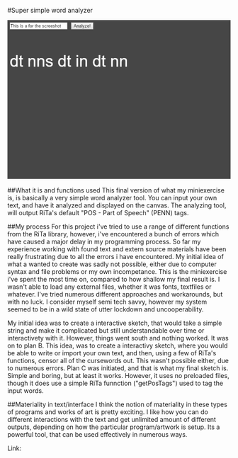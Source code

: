 #Super simple word analyzer

![ScreenShot](Screenshot.PNG)

##What it is and functions used
This final version of what my miniexercise is, is basically a very simple word analyzer tool. You can input your own text, and have it analyzed and displayed on the canvas. The analyzing tool, will output RiTa's default "POS - Part of Speech" (PENN) tags.

##My process
For this project i've tried to use a range of different functions from the RiTa library, however, i've encountered a bunch of errors which have caused a major delay in my programming process.
So far my experience working with found text and extern source materials have been really frustrating due to all the errors i have encountered. My initial idea of what a wanted to create was sadly not possible, either due to computer syntax and file problems or my own incompetance. This is the miniexercise i've spent the most time on, compared to how shallow my final result is. I wasn't able to load any external files, whether it was fonts, textfiles or whatever. I've tried numerous different approaches and workarounds, but with no luck. I consider myself semi tech savvy, however my system seemed to be in a wild state of utter lockdown and uncooperability. 

My initial idea was to create a interactive sketch, that would take a simple string and make it complicated but still understandable over time or interactivety with it. However, things went south and nothing worked. It was on to plan B. This idea, was to create a interactivy sketch, where you would be able to write or import your own text, and then, using a few of RiTa's functions, censor all of the cursewords out. This wasn't possible either, due to numerous errors. Plan C was initiated, and that is what my final sketch is. Simple and boring, but at least it works. However, it uses no preloaded files, though it does use a simple RiTa funnction ("getPosTags") used to tag the input words.

##Materiality in text/interface
I think the notion of materiality in these types of programs and works of art is pretty exciting. I like how you can do different interactions with the text and get unlimited amount of different outputs, depending on how the particular program/artwork is setup. Its a powerful tool, that can be used effectively in numerous ways.

Link: 
